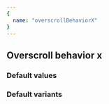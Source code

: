 ```yaml
---
{
  name: "overscrollBehaviorX"
}
---
```


## Overscroll behavior x

### Default values
<!-- defaults.values.start -->

<!-- defaults.values.end -->


### Default variants
<!-- defaults.variants.start -->

<!-- defaults.variants.end -->
